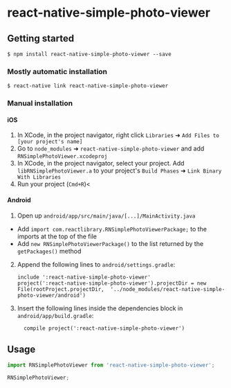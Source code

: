 
# react-native-simple-photo-viewer

## Getting started

`$ npm install react-native-simple-photo-viewer --save`

### Mostly automatic installation

`$ react-native link react-native-simple-photo-viewer`

### Manual installation


#### iOS

1. In XCode, in the project navigator, right click `Libraries` ➜ `Add Files to [your project's name]`
2. Go to `node_modules` ➜ `react-native-simple-photo-viewer` and add `RNSimplePhotoViewer.xcodeproj`
3. In XCode, in the project navigator, select your project. Add `libRNSimplePhotoViewer.a` to your project's `Build Phases` ➜ `Link Binary With Libraries`
4. Run your project (`Cmd+R`)<

#### Android

1. Open up `android/app/src/main/java/[...]/MainActivity.java`
  - Add `import com.reactlibrary.RNSimplePhotoViewerPackage;` to the imports at the top of the file
  - Add `new RNSimplePhotoViewerPackage()` to the list returned by the `getPackages()` method
2. Append the following lines to `android/settings.gradle`:
  	```
  	include ':react-native-simple-photo-viewer'
  	project(':react-native-simple-photo-viewer').projectDir = new File(rootProject.projectDir, 	'../node_modules/react-native-simple-photo-viewer/android')
  	```
3. Insert the following lines inside the dependencies block in `android/app/build.gradle`:
  	```
      compile project(':react-native-simple-photo-viewer')
  	```

## Usage
```javascript
import RNSimplePhotoViewer from 'react-native-simple-photo-viewer';

RNSimplePhotoViewer;
```
  